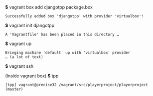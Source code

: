 **$** vagrant box add djangotpp package.box
```
Successfully added box 'djangotpp' with provider 'virtualbox'!
```

**$** vagrant init djangotpp
```
A 'Vagrantfile' has been placed in this directory …
```

**$** vagrant up
```
Bringing machine 'default' up with 'virtualbox' provider
… (a lot of text)
```

**$** vagrant ssh

(Inside vagrant box)
**$** tpp
```
[tpp] vagrant@precise32 /vagrant/src/playerproject/playerproject (master)
```
